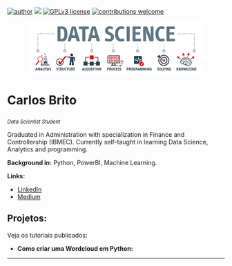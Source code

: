 [![author](https://img.shields.io/badge/author-carlosbrito-red.svg)](https://www.linkedin.com/in/carlos-eug%C3%AAnio-brito-62086b51/) [![](https://img.shields.io/badge/python-3.7+-blue.svg)](https://www.python.org/downloads/release/python-365/) [![GPLv3 license](https://img.shields.io/badge/License-GPLv3-blue.svg)](http://perso.crans.org/besson/LICENSE.html) [![contributions welcome](https://img.shields.io/badge/contributions-welcome-brightgreen.svg?style=flat)](https://github.com/carloseugeniobrito)

<p align="center">
  <img src="images.png" >
</p>

# Carlos Brito
<sub>*Data Scientist Student*</sub>

Graduated in Administration with specialization in Finance and Controllership (IBMEC). Currently self-taught in learning Data Science, Analytics and programming.

**Background in:** Python, PowerBI, Machine Learning.

**Links:**

* [LinkedIn](https://www.linkedin.com/in/carlos-eug%C3%AAnio-brito-62086b51/)
* [Medium](https://www.medium.com)


## Projetos:
Veja os tutoriais publicados:

* **Como criar uma Wordcloud em Python:**

---




